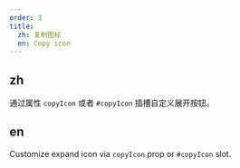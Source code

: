 ```yaml
---
order: 3
title:
  zh: 复制图标
  en: Copy icon
---
```


## zh

通过属性 `copyIcon` 或者 `#copyIcon` 插槽自定义展开按钮。

## en

Customize expand icon via `copyIcon` prop or `#copyIcon` slot.
